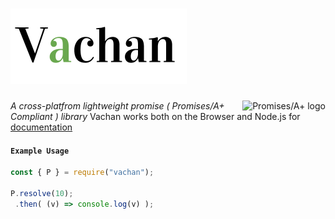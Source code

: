 # <img src="vachan.png"/>
<a href="https://promisesaplus.com/">
    <img src="https://promisesaplus.com/assets/logo-small.png" alt="Promises/A+ logo"
         title="Promises/A+ 1.0 compliant" align="right" />
</a>

*A cross-platfrom lightweight promise ( Promises/A+ Compliant ) library*
Vachan works both on the Browser and Node.js for [documentation](https://vachan.archanpatkar.com) 

#### `Example Usage`
```javascript
const { P } = require("vachan");

P.resolve(10);
 .then( (v) => console.log(v) );  
```

